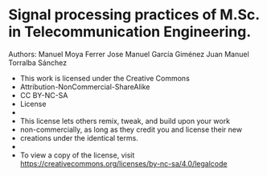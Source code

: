 # Signal processing practices of M.Sc. in Telecommunication Engineering.

Authors:
  Manuel Moya Ferrer
  Jose Manuel García Giménez
  Juan Manuel Torralba Sánchez

 *  This work is licensed under the Creative Commons
 *  Attribution-NonCommercial-ShareAlike 
 *  CC BY-NC-SA
 *  License 
 *  
 * This license lets others remix, tweak, and build upon your work
 * non-commercially, as long as they credit you and license their new 
 * creations under the identical terms.
 *
 * To view a copy of the license, visit https://creativecommons.org/licenses/by-nc-sa/4.0/legalcode
